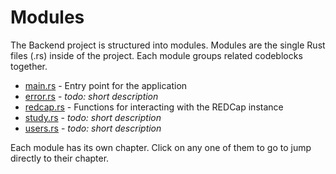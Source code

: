 # Modules

The Backend project is structured into modules.
Modules are the single Rust files (.rs) inside of the project.
Each module groups related codeblocks together.

- [main.rs](#mainrs) - Entry point for the application
- [error.rs](#errorrs) - _todo: short description_
- [redcap.rs](#redcaprs) - Functions for interacting with the REDCap instance
- [study.rs](#studyrs) - _todo: short description_
- [users.rs](#usersrs) - _todo: short description_

Each module has its own chapter.
Click on any one of them to go to jump directly to their chapter.